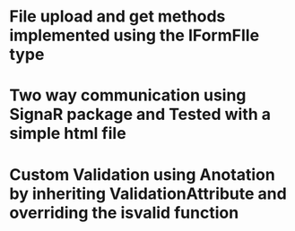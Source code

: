 # File upload and get methods implemented using the IFormFIle type 
# Two way communication using SignaR package and Tested with a simple html file
# Custom Validation using Anotation by inheriting ValidationAttribute and overriding the isvalid function 